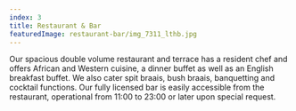 ```yaml
---
index: 3
title: Restaurant & Bar
featuredImage: restaurant-bar/img_7311_lthb.jpg
---
```


Our spacious double volume restaurant and terrace has a resident chef and offers African and Western cuisine, a dinner buffet as well as an English breakfast buffet. We also cater spit braais, bush braais, banquetting and cocktail functions.  Our fully licensed bar is easily accessible from the restaurant, operational from 11:00 to 23:00 or later upon special request.
